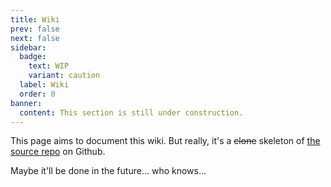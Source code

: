 ```yaml
---
title: Wiki
prev: false
next: false
sidebar:
  badge:
    text: WIP
    variant: caution
  label: Wiki
  order: 0
banner:
  content: This section is still under construction.
---
```

This page aims to document this wiki. 
But really, it's a ~~clone~~ skeleton of [the source repo](https://github.com/Zauraac/wiki) on Github. 

Maybe it'll be done in the future... who knows...
